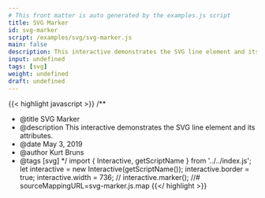 ```yaml
---
# This front matter is auto generated by the examples.js script
title: SVG Marker
id: svg-marker
script: /examples/svg/svg-marker.js
main: false
description: This interactive demonstrates the SVG line element and its attributes.
input: undefined
tags: [svg]
weight: undefined
draft: undefined
---
```


{{< highlight javascript >}}
/**
* @title SVG Marker
* @description This interactive demonstrates the SVG line element and its attributes.
* @date May 3, 2019
* @author Kurt Bruns
* @tags [svg]
*/
import { Interactive, getScriptName } from '../../index.js';
let interactive = new Interactive(getScriptName());
interactive.border = true;
interactive.width = 736;
// interactive.marker();
//# sourceMappingURL=svg-marker.js.map
{{</ highlight >}}

